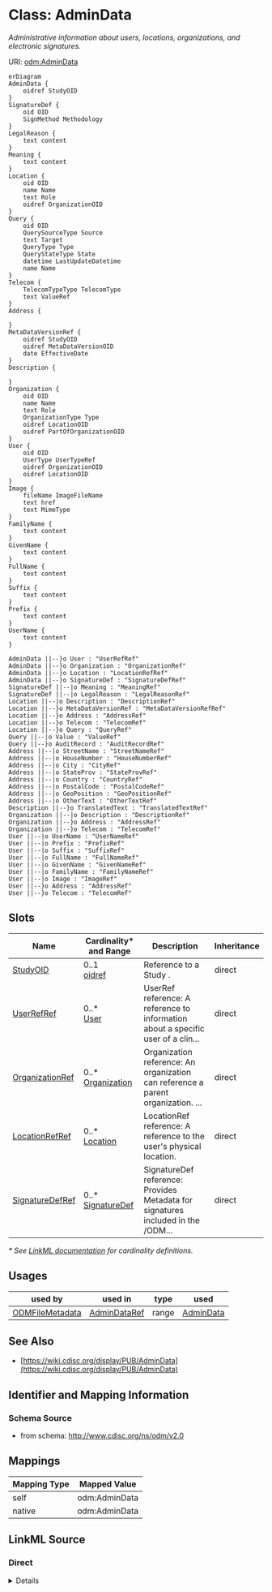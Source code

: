 # Class: AdminData

_Administrative information about users, locations, organizations, and electronic signatures._




URI: [odm:AdminData](http://www.cdisc.org/ns/odm/v2.0/AdminData)


```mermaid
erDiagram
AdminData {
    oidref StudyOID  
}
SignatureDef {
    oid OID  
    SignMethod Methodology  
}
LegalReason {
    text content  
}
Meaning {
    text content  
}
Location {
    oid OID  
    name Name  
    text Role  
    oidref OrganizationOID  
}
Query {
    oid OID  
    QuerySourceType Source  
    text Target  
    QueryType Type  
    QueryStateType State  
    datetime LastUpdateDatetime  
    name Name  
}
Telecom {
    TelecomTypeType TelecomType  
    text ValueRef  
}
Address {

}
MetaDataVersionRef {
    oidref StudyOID  
    oidref MetaDataVersionOID  
    date EffectiveDate  
}
Description {

}
Organization {
    oid OID  
    name Name  
    text Role  
    OrganizationType Type  
    oidref LocationOID  
    oidref PartOfOrganizationOID  
}
User {
    oid OID  
    UserType UserTypeRef  
    oidref OrganizationOID  
    oidref LocationOID  
}
Image {
    fileName ImageFileName  
    text href  
    text MimeType  
}
FamilyName {
    text content  
}
GivenName {
    text content  
}
FullName {
    text content  
}
Suffix {
    text content  
}
Prefix {
    text content  
}
UserName {
    text content  
}

AdminData ||--}o User : "UserRefRef"
AdminData ||--}o Organization : "OrganizationRef"
AdminData ||--}o Location : "LocationRefRef"
AdminData ||--}o SignatureDef : "SignatureDefRef"
SignatureDef ||--|o Meaning : "MeaningRef"
SignatureDef ||--|o LegalReason : "LegalReasonRef"
Location ||--|o Description : "DescriptionRef"
Location ||--}o MetaDataVersionRef : "MetaDataVersionRefRef"
Location ||--}o Address : "AddressRef"
Location ||--}o Telecom : "TelecomRef"
Location ||--}o Query : "QueryRef"
Query ||--|o Value : "ValueRef"
Query ||--}o AuditRecord : "AuditRecordRef"
Address ||--|o StreetName : "StreetNameRef"
Address ||--|o HouseNumber : "HouseNumberRef"
Address ||--|o City : "CityRef"
Address ||--|o StateProv : "StateProvRef"
Address ||--|o Country : "CountryRef"
Address ||--|o PostalCode : "PostalCodeRef"
Address ||--|o GeoPosition : "GeoPositionRef"
Address ||--|o OtherText : "OtherTextRef"
Description ||--}o TranslatedText : "TranslatedTextRef"
Organization ||--|o Description : "DescriptionRef"
Organization ||--}o Address : "AddressRef"
Organization ||--}o Telecom : "TelecomRef"
User ||--|o UserName : "UserNameRef"
User ||--|o Prefix : "PrefixRef"
User ||--|o Suffix : "SuffixRef"
User ||--|o FullName : "FullNameRef"
User ||--|o GivenName : "GivenNameRef"
User ||--|o FamilyName : "FamilyNameRef"
User ||--|o Image : "ImageRef"
User ||--}o Address : "AddressRef"
User ||--}o Telecom : "TelecomRef"

```



<!-- no inheritance hierarchy -->


## Slots

| Name | Cardinality* and Range | Description | Inheritance |
| ---  | --- | --- | --- |
| [StudyOID](StudyOID.md) | 0..1 <br/> [oidref](oidref.md) | Reference to a Study . | direct |
| [UserRefRef](UserRefRef.md) | 0..* <br/> [User](User.md) | UserRef reference: A reference to information about a specific user of a clin... | direct |
| [OrganizationRef](OrganizationRef.md) | 0..* <br/> [Organization](Organization.md) | Organization reference: An organization can reference a parent organization. ... | direct |
| [LocationRefRef](LocationRefRef.md) | 0..* <br/> [Location](Location.md) | LocationRef reference: A reference to the user's physical location. | direct |
| [SignatureDefRef](SignatureDefRef.md) | 0..* <br/> [SignatureDef](SignatureDef.md) | SignatureDef reference: Provides Metadata for signatures included in the /ODM... | direct |

_* See [LinkML documentation](https://linkml.io/linkml/schemas/slots.html#slot-cardinality) for cardinality definitions._




## Usages

| used by | used in | type | used |
| ---  | --- | --- | --- |
| [ODMFileMetadata](ODMFileMetadata.md) | [AdminDataRef](AdminDataRef.md) | range | [AdminData](AdminData.md) |






## See Also

* [https://wiki.cdisc.org/display/PUB/AdminData](https://wiki.cdisc.org/display/PUB/AdminData)

## Identifier and Mapping Information







### Schema Source


* from schema: http://www.cdisc.org/ns/odm/v2.0





## Mappings

| Mapping Type | Mapped Value |
| ---  | ---  |
| self | odm:AdminData |
| native | odm:AdminData |





## LinkML Source

<!-- TODO: investigate https://stackoverflow.com/questions/37606292/how-to-create-tabbed-code-blocks-in-mkdocs-or-sphinx -->

### Direct

<details>
```yaml
name: AdminData
description: Administrative information about users, locations, organizations, and
  electronic signatures.
from_schema: http://www.cdisc.org/ns/odm/v2.0
see_also:
- https://wiki.cdisc.org/display/PUB/AdminData
rank: 1000
slots:
- StudyOID
- UserRefRef
- OrganizationRef
- LocationRefRef
- SignatureDefRef
slot_usage:
  StudyOID:
    name: StudyOID
    description: Reference to a Study .
    comments:
    - 'Required

      range: oidref

      Must match the OID for a /ODM/Study element.'
    domain_of:
    - Include
    - SourceItem
    - AdminData
    - MetaDataVersionRef
    - ReferenceData
    - ClinicalData
    - Association
    - KeySet
    range: oidref
  UserRefRef:
    name: UserRefRef
    multivalued: true
    domain_of:
    - AdminData
    - AuditRecord
    - Signature
    range: User
    inlined: true
    inlined_as_list: true
  OrganizationRef:
    name: OrganizationRef
    multivalued: true
    domain_of:
    - AdminData
    range: Organization
    inlined: true
    inlined_as_list: true
  LocationRefRef:
    name: LocationRefRef
    multivalued: true
    domain_of:
    - AdminData
    - AuditRecord
    - Signature
    range: Location
    inlined: true
    inlined_as_list: true
  SignatureDefRef:
    name: SignatureDefRef
    multivalued: true
    domain_of:
    - AdminData
    range: SignatureDef
    inlined: true
    inlined_as_list: true
class_uri: odm:AdminData

```
</details>

### Induced

<details>
```yaml
name: AdminData
description: Administrative information about users, locations, organizations, and
  electronic signatures.
from_schema: http://www.cdisc.org/ns/odm/v2.0
see_also:
- https://wiki.cdisc.org/display/PUB/AdminData
rank: 1000
slot_usage:
  StudyOID:
    name: StudyOID
    description: Reference to a Study .
    comments:
    - 'Required

      range: oidref

      Must match the OID for a /ODM/Study element.'
    domain_of:
    - Include
    - SourceItem
    - AdminData
    - MetaDataVersionRef
    - ReferenceData
    - ClinicalData
    - Association
    - KeySet
    range: oidref
  UserRefRef:
    name: UserRefRef
    multivalued: true
    domain_of:
    - AdminData
    - AuditRecord
    - Signature
    range: User
    inlined: true
    inlined_as_list: true
  OrganizationRef:
    name: OrganizationRef
    multivalued: true
    domain_of:
    - AdminData
    range: Organization
    inlined: true
    inlined_as_list: true
  LocationRefRef:
    name: LocationRefRef
    multivalued: true
    domain_of:
    - AdminData
    - AuditRecord
    - Signature
    range: Location
    inlined: true
    inlined_as_list: true
  SignatureDefRef:
    name: SignatureDefRef
    multivalued: true
    domain_of:
    - AdminData
    range: SignatureDef
    inlined: true
    inlined_as_list: true
attributes:
  StudyOID:
    name: StudyOID
    description: Reference to a Study .
    comments:
    - 'Required

      range: oidref

      Must match the OID for a /ODM/Study element.'
    from_schema: http://www.cdisc.org/ns/odm/v2.0
    rank: 1000
    alias: StudyOID
    owner: AdminData
    domain_of:
    - Include
    - SourceItem
    - AdminData
    - MetaDataVersionRef
    - ReferenceData
    - ClinicalData
    - Association
    - KeySet
    range: oidref
  UserRefRef:
    name: UserRefRef
    description: 'UserRef reference: A reference to information about a specific user
      of a clinical data collection or data management system.'
    from_schema: http://www.cdisc.org/ns/odm/v2.0
    rank: 1000
    multivalued: true
    identifier: false
    alias: UserRefRef
    owner: AdminData
    domain_of:
    - AdminData
    - AuditRecord
    - Signature
    range: User
    inlined: true
    inlined_as_list: true
  OrganizationRef:
    name: OrganizationRef
    description: 'Organization reference: An organization can reference a parent organization.
      Users may be associated with an Organization. An Organization may be associated
      with a Location. A User, Location, or Organization may have an address.'
    from_schema: http://www.cdisc.org/ns/odm/v2.0
    rank: 1000
    multivalued: true
    identifier: false
    alias: OrganizationRef
    owner: AdminData
    domain_of:
    - AdminData
    range: Organization
    inlined: true
    inlined_as_list: true
  LocationRefRef:
    name: LocationRefRef
    description: 'LocationRef reference: A reference to the user''s physical location.'
    from_schema: http://www.cdisc.org/ns/odm/v2.0
    rank: 1000
    multivalued: true
    identifier: false
    alias: LocationRefRef
    owner: AdminData
    domain_of:
    - AdminData
    - AuditRecord
    - Signature
    range: Location
    inlined: true
    inlined_as_list: true
  SignatureDefRef:
    name: SignatureDefRef
    description: 'SignatureDef reference: Provides Metadata for signatures included
      in the /ODM/ClinicalData.'
    from_schema: http://www.cdisc.org/ns/odm/v2.0
    rank: 1000
    multivalued: true
    identifier: false
    alias: SignatureDefRef
    owner: AdminData
    domain_of:
    - AdminData
    range: SignatureDef
    inlined: true
    inlined_as_list: true
class_uri: odm:AdminData

```
</details>